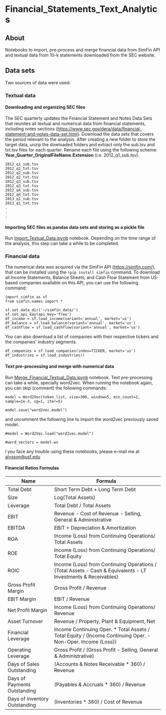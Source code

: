 # Financial_Statements_Text_Analytics
## About
Notebooks to import, pre-process and merge financial data from SimFin API and textual data from 10-k statements downloaded from the SEC website.

## Data sets
Two sources of data were used:

### Textual data
#### Downloading and organizing SEC files
The SEC quarterly updates the Financial Statement and Notes Data Sets that reunites all textual and numerical data from financial statements, including notes sections (https://www.sec.gov/dera/data/financial-statement-and-notes-data-set.html). Download the data sets that covers the period relevant to the analysis. After creating a new folder to store the target data, unzip the dowloaded folders and extract only the sub.tsv and txt.tsv files for each quarter. Rename each file using the following scheme: **Year_Quarter_OriginalFileName.Extension** (i.e. 2012_q1_sub.tsv).
```
2012_q1_sub.tsv
2012_q1_txt.tsv
2012_q2_sub.tsv
2012_q2_txt.tsv
2012_q3_sub.tsv
2012_q3_txt.tsv
2012_q4_sub.tsv
2012_q4_txt.tsv
2013_q1_sub.tsv
2013_q1_txt.tsv
.
.
.
``` 

#### Importing SEC files as pandas data sets and storing as a pickle file

Run [Import_Textual_Data.ipynb](./Import_Textual_Data.ipynb) notebook.
Depending on the time range of the analysis, this step can take a while to be completed.


### Financial data
The numerical data was acquired via the SimFin API (https://simfin.com/), that can be installed using the `!pip install simfin` command.
To download all Income Statements, Balance Sheets, and Cash Flow Statement from US-based companies available on this API, you can use the following command:

```
import simfin as sf
from simfin.names import *

sf.set_data_dir('~/simfin_data/')
sf.set_api_key(api_key='free')
df_income = sf.load_income(variant='annual', market='us')
df_balance = sf.load_balance(variant='annual', market='us')
df_cashflow = sf.load_cashflow(variant='annual', market='us')
```

You can also download a list of companies with their respective tickers and the companies' industry segments.

```
df_companies = sf.load_companies(index=TICKER, market='us')
df_industries = sf.load_industries()
```

#### Text pre-processing and merge with numerical data

Run [Merge_Financial_Textual_Data.ipynb](./Merge_Financial_Textual_Data.ipynb) notebook.
Text pre-processing can take a while, specially word2vec.
When running the notebook again, you can skip (comment) the following commands:
```
model = Word2Vec(token_list, size=300, window=5, min_count=2, sample=1e-3, sg=1, iter=5)
```
```
model.save("word2vec.model")
```


and uncomment the following line to import the word2vec previously saved model.

```
#model = Word2Vec.load("word2vec.model")
```
```
#word_vectors = model.wv
```

I you face any trouble using these notebooks, please e-mail me at alysson@usf.edu

#### Financial Ratios Formulas

| Name	| Formula |
| ----- | ------- |
| Total Debt |	Short Term Debt + Long Term Debt |
| Size	| Log(Total Assets) |
| Leverage | Total Debt / Total Assets |
| EBIT | Revenue - Cost of Revenue - Selling, General & Administrative |
| EBITDA | EBIT + Depreciation & Amortization |
| ROA |	Income (Loss) from Continuing Operations/ Total Assets |
| ROE |	Income (Loss) from Continuing Operations/ Total Equity |
| ROIC | Income (Loss) from Continuing Operations / (Total Assets - Cash & Equivalents - LT Investments & Receivables) |
| Gross Profit Margin |	Gross Profit / Revenue |
| EBIT Margin |	EBIT / Revenue |
| Net Profit Margin |	Income (Loss) from Continuing Operations/ Revenue |
| Asset Turnover |	Revenue / Property, Plant & Equipment, Net |
| Financial Leverage |	Income Continuing Oper. * Total Assets / Total Equity / (Income Continuing Oper. - Non-Oper. Income (Loss)) |
| Operating Leverage |	Gross Profit / (Gross Profit - Selling, General & Administrative) |
| Days of Sales Outstanding |	(Accounts & Notes Receivable * 360) / Revenue |
| Days of Payments Outstanding |	(Payables & Accruals * 360) / Revenue |
| Days of Inventory Outstanding |	(Inventories * 360) / Cost of Revenue |
